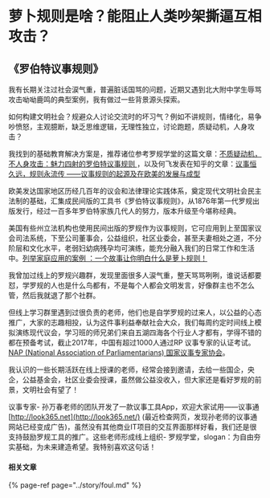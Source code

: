 # 萝卜规则是啥？能阻止人类吵架撕逼互相攻击？

## **《罗伯特议事规则》**

我有长期关注过社会涙气重，普遍脏话国骂的问题，近期又遇到北大附中学生辱骂攻击呦呦鹿鸣的典型案例，我有做过一些背景源头探索。

如何构建文明社会？规避众人讨论交流时的坏习气？例如不讲规则，情绪化，易争吵愤怒，主观臆断，缺乏思维逻辑，无理性独立，讨论跑题，质疑动机，人身攻击？

我找到的基础教育解决方案是，推荐诸位参考罗规学堂的这篇文章：[不质疑动机，不人身攻击：魅力四射的罗伯特议事规则 ](https://mp.weixin.qq.com/s/CDzyJYlIhz7_lOFx4QW5Vw)，以及何飞发表在知乎的文章：[议事恒久远，规则永流传 ——议事规则的起源及在欧美的发展与成型 ](https://zhuanlan.zhihu.com/p/30469046)

欧美发达国家地区历经几百年的议会和法律理论实践体系，奠定现代文明社会民主法制的基础，汇集成民间版的工具书《罗伯特议事规则》，从1876年第一代罗规出版发行，经过一百多年罗伯特家族几代人的努力，版本升级至今堪称经典。

美国有些州立法机构也使用民间出版的罗规作为议事规则，它可应用到上至国家议会司法系统，下至公司董事会，公益组织，社区业委会，甚至夫妻相处之道，不分阶层和文化水平，老弱妇幼病残孕均可演练，能充分融入我们的日常工作和生活中。[列举家庭应用的案例 ：一个故事让你明白什么是萝卜规则！](http://blog.sina.com.cn/s/blog_61ee34280100kxv6.html)

我曾加过线上的罗规兴趣群，发现里面很多人涙气重，整天骂骂咧咧，谁说话都要怼，学罗规的人也是什么鸟都有，不是每个人都会文明发言，好像群主也不怎么管，然后我就退了那个社群。

但线上学习群里遇到过很负责的老师，他们也是自学罗规的过来人，以公益的心态推广，大家的志趣相投，认为这件事利益奉献社会大众，我们每周约定时间线上模拟演练现代议会，学习班的师兄弟们来自五湖四海各个行业人才都有，学得不错的都在预备考试，截止2017年，中国有超过1000人通过RP 议事专家的认证考试。[NAP \(National Association of Parliamentarians\) 国家议事专家协会](http://www.parliamentarians.org)。

我认识的一些长期活跃在线上授课的老师，经常会接到邀请，去给一些国企，央企，公益基金会，社区业委会授课，虽然做公益没收入，但大家还是看好罗规的前景，文明社会有望了！

议事专家- 孙万春老师的团队开发了一款议事工具App，欢迎大家试用——议事通 [http://look365.net](http://look365.net/) \(最近检查网页，发现孙老师的议事通网站已经变成广告\)，虽然没有其他商业IT项目的交互界面那样好看，我们还是很支持鼓励罗规工具的推广。这些老师形成线上组织- 罗规学堂，slogan：为自由夯实基础，为未来建造希望。我特别喜欢这句话！



#### 相关文章

{% page-ref page="../story/foul.md" %}

